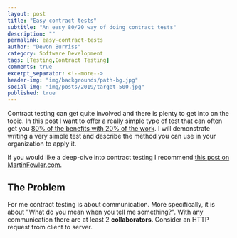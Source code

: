 ```yaml
---
layout: post
title: "Easy contract tests"
subtitle: "An easy 80/20 way of doing contract tests"
description: ""
permalink: easy-contract-tests
author: "Devon Burriss"
category: Software Development
tags: [Testing,Contract Testing]
comments: true
excerpt_separator: <!--more-->
header-img: "img/backgrounds/path-bg.jpg"
social-img: "img/posts/2019/target-500.jpg"
published: true
---
```

Contract testing can get quite involved and there is plenty to get into on the topic. In this post I want to offer a really simple type of test that can often get you [80% of the benefits with 20% of the work](https://en.wikipedia.org/wiki/Pareto_principle). I will demonstrate writing a very simple test and describe the method you can use in your organization to apply it.
<!--more-->
If you would like a deep-dive into contract testing I recommend [this post on MartinFowler.com](https://www.martinfowler.com/articles/consumerDrivenContracts.html).

## The Problem

For me contract testing is about communication. More specifically, it is about "What do you mean when you tell me something?". With any communication there are at least 2 **collaborators**. Consider an HTTP request from client to server.